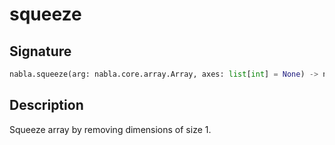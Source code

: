 # squeeze

## Signature

```python
nabla.squeeze(arg: nabla.core.array.Array, axes: list[int] = None) -> nabla.core.array.Array
```

## Description

Squeeze array by removing dimensions of size 1.

